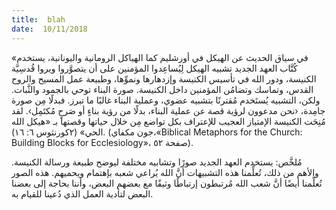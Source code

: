 ```yaml
---
title:  blah
date:  10/11/2018
---
```


«في سياق الحديث عن الهيكل في أورشليم كما الهياكل الرومانية واليونانية، يستخدم كُتَّاب العهد الجديد تشبيه الهيكل لِيُساعِدوا المؤمنين على أن يتصوَّروا ويروا قُدسِيَّة الكنيسة، ودور الله في تأسيس الكنيسة وإزدهارها ونموِّها، وطبيعة عمل المسيح والروح القدس، وتماسك وتضامُن المؤمنين داخل الكنيسة. صورة البناء توحي بالجمود والثَّبات. ولكن، التشبيه يُستَخدم مُقترنًا بتشبيه عضوي، وعملية البناء غالبًا ما تبرز. فبدلًا مِن صورة جامِدة، ‹نحن مدعوون لرؤية قصة عن عملية البناء، بدلًا من رؤية بناءٍ أو صَرحٍ مُكتَمِل›. لقد مُنِحَت الكنيسة الإمتياز العجيب للإعتراف بكل تواضع مِن خلال حياتها وقصتها بـ «هيكل الله الحي» (٢كورنثوس ٦: ١٦). (جون مكفاي،«Biblical Metaphors for the Church: Building Blocks for Ecclesiology»، صفحة ٥٢).

مُلخَّص: يستخدم العهد الجديد صورًا وتشابيه مختلفة ليوضح طبيعة ورسالة الكنيسة. والأهم من ذلك، تُعلِّمنا هذه التشبيهات أنَّ الله يُراعي شعبه بإهتمام ويحميهم. هذه الصور تُعلِّمنا أيضًا أنَّ شعب الله مُرتبطون إرتباطًا وثيقًا مع بعضهم البعض، وأننا بحاجة إلى بعضنا البعض لتأدية العمل الذي دُعينا للقيام به.